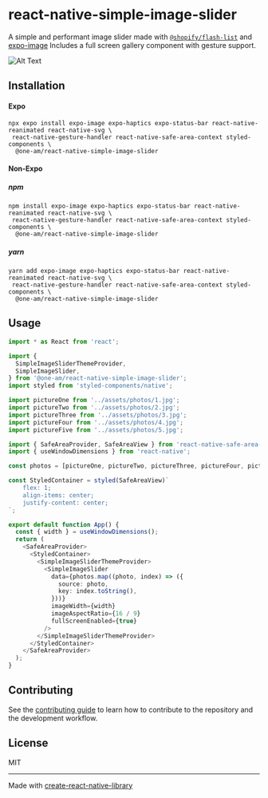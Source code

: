 # react-native-simple-image-slider

A simple and performant image slider made with [`@shopify/flash-list`](https://github.com/Shopify/flash-list)
and [expo-image](https://docs.expo.dev/versions/latest/sdk/image/)
Includes a full screen gallery component with gesture support.

![Alt Text](docs/slider-demo.gif)

## Installation

#### Expo

```shell
npx expo install expo-image expo-haptics expo-status-bar react-native-reanimated react-native-svg \
 react-native-gesture-handler react-native-safe-area-context styled-components \
  @one-am/react-native-simple-image-slider
```

#### Non-Expo

##### npm

```shell
npm install expo-image expo-haptics expo-status-bar react-native-reanimated react-native-svg \
 react-native-gesture-handler react-native-safe-area-context styled-components \
  @one-am/react-native-simple-image-slider
```

##### yarn

```shell
yarn add expo-image expo-haptics expo-status-bar react-native-reanimated react-native-svg \
 react-native-gesture-handler react-native-safe-area-context styled-components \
  @one-am/react-native-simple-image-slider
```

## Usage

```typescript jsx
import * as React from 'react';

import {
  SimpleImageSliderThemeProvider,
  SimpleImageSlider,
} from '@one-am/react-native-simple-image-slider';
import styled from 'styled-components/native';

import pictureOne from '../assets/photos/1.jpg';
import pictureTwo from '../assets/photos/2.jpg';
import pictureThree from '../assets/photos/3.jpg';
import pictureFour from '../assets/photos/4.jpg';
import pictureFive from '../assets/photos/5.jpg';

import { SafeAreaProvider, SafeAreaView } from 'react-native-safe-area-context';
import { useWindowDimensions } from 'react-native';

const photos = [pictureOne, pictureTwo, pictureThree, pictureFour, pictureFive];

const StyledContainer = styled(SafeAreaView)`
    flex: 1;
    align-items: center;
    justify-content: center;
`;

export default function App() {
  const { width } = useWindowDimensions();
  return (
    <SafeAreaProvider>
      <StyledContainer>
        <SimpleImageSliderThemeProvider>
          <SimpleImageSlider
            data={photos.map((photo, index) => ({
              source: photo,
              key: index.toString(),
            }))}
            imageWidth={width}
            imageAspectRatio={16 / 9}
            fullScreenEnabled={true}
          />
        </SimpleImageSliderThemeProvider>
      </StyledContainer>
    </SafeAreaProvider>
  );
}
```

## Contributing

See the [contributing guide](CONTRIBUTING.md) to learn how to contribute to the repository and the development workflow.

## License

MIT

---

Made with [create-react-native-library](https://github.com/callstack/react-native-builder-bob)
